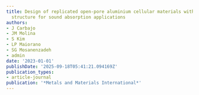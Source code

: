 ```yaml
---
title: Design of replicated open-pore aluminium cellular materials with a non-stochastic
  structure for sound absorption applications
authors:
- J Carbajo
- JM Molina
- S Kim
- LP Maiorano
- SG Mosanenzadeh
- admin
date: '2023-01-01'
publishDate: '2025-09-18T05:41:21.094169Z'
publication_types:
- article-journal
publication: '*Metals and Materials International*'
---
```

